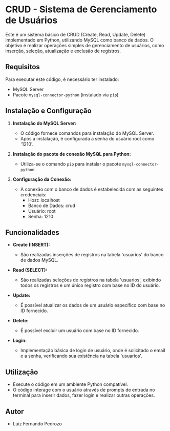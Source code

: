 # CRUD - Sistema de Gerenciamento de Usuários

Este é um sistema básico de CRUD (Create, Read, Update, Delete) implementado em Python, utilizando MySQL como banco de dados. O objetivo é realizar operações simples de gerenciamento de usuários, como inserção, seleção, atualização e exclusão de registros.

## Requisitos

Para executar este código, é necessário ter instalado:
- MySQL Server
- Pacote `mysql-connector-python` (instalado via `pip`)

## Instalação e Configuração

1. **Instalação do MySQL Server:**
    - O código fornece comandos para instalação do MySQL Server.
    - Após a instalação, é configurada a senha do usuário root como '1210'.

2. **Instalação do pacote de conexão MySQL para Python:**
    - Utiliza-se o comando `pip` para instalar o pacote `mysql-connector-python`.

3. **Configuração da Conexão:**
    - A conexão com o banco de dados é estabelecida com as seguintes credenciais:
        - Host: localhost
        - Banco de Dados: crud
        - Usuário: root
        - Senha: 1210

## Funcionalidades

- **Create (INSERT):**
    - São realizadas inserções de registros na tabela 'usuarios' do banco de dados MySQL.

- **Read (SELECT):**
    - São realizadas seleções de registros na tabela 'usuarios', exibindo todos os registros e um único registro com base no ID do usuário.

- **Update:**
    - É possível atualizar os dados de um usuário específico com base no ID fornecido.

- **Delete:**
    - É possível excluir um usuário com base no ID fornecido.

- **Login:**
    - Implementação básica de login de usuário, onde é solicitado o email e a senha, verificando sua existência na tabela 'usuarios'.

## Utilização

- Execute o código em um ambiente Python compatível.
- O código interage com o usuário através de prompts de entrada no terminal para inserir dados, fazer login e realizar outras operações.

## Autor

- Luiz Fernando Pedrozo


